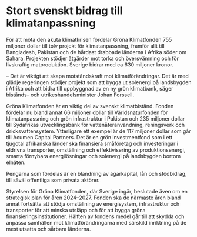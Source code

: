 # Stort svenskt bidrag till klimatanpassning

För att möta den akuta klimatkrisen fördelar Gröna Klimatfonden 755 miljoner dollar till tolv projekt för klimatanpassning, framför allt till Bangladesh, Pakistan och de hårdast drabbade länderna i Afrika söder om Sahara. Projekten stödjer åtgärder mot torka och översvämning och för livskraftig matproduktion. Sverige bidrar med ca 630 miljoner kronor.

– Det är viktigt att skapa motståndskraft mot klimatförändringar. Det är med glädje regeringen stödjer projekt som att bygga ut solenergi på landsbygden i Afrika och att bidra till uppbyggnad av en ny grön klimatbank, säger bistånds- och utrikeshandelsminister Johan Forssell.

Gröna Klimatfonden är en viktig del av svenskt klimatbistånd. Fonden fördelar nu bland annat 66 miljoner dollar till Världsnaturfonden för klimatanpassning och grön infrastruktur i Pakistan och 235 miljoner dollar till Sydafrikas utvecklingsbank för vattenåteranvändning, reningsverk och dricksvattensystem. Ytterligare ett exempel är de 117 miljoner dollar som går till Acumen Capital Partners. Det är en grön investmentfond som i ett tjugotal afrikanska länder ska finansiera småföretag och investeringar i eldrivna transporter, omställning och effektivisering av produktionsenergi, smarta förnybara energilösningar och solenergi på landsbygden bortom elnäten.

Pengarna som fördelas är en blandning av ägarkapital, lån och stödbidrag, till såväl offentliga som privata aktörer.

Styrelsen för Gröna Klimatfonden, där Sverige ingår, beslutade även om en strategisk plan för åren 2024–2027. Fonden ska de närmaste åren bland annat fortsätta att stödja omställning av energisystem, infrastruktur och transporter för att minska utsläpp och för att bygga gröna finansieringsinstitutioner. Hälften av fondens medel går till att skydda och anpassa samhällen mot klimatförändringarna med särskild inriktning på de mest utsatta och sårbara länderna.
